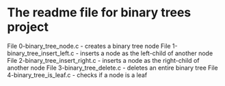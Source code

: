 # The readme file for binary trees project  

File 0-binary_tree_node.c - creates a binary tree node
File 1-binary_tree_insert_left.c - inserts a node as the left-child of another node
File 2-binary_tree_insert_right.c - inserts a node as the right-child of another node
File 3-binary_tree_delete.c - deletes an entire binary tree
File 4-binary_tree_is_leaf.c - checks if a node is a leaf

